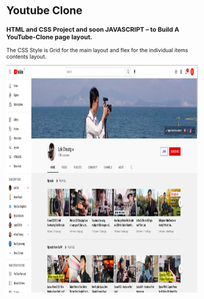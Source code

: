 # Youtube Clone


### HTML and CSS Project and soon JAVASCRIPT – to Build A YouTube-Clone page layout.



The CSS Style is Grid for the main layout and flex for the individual items contents layout.




<img src="./images/youtube-channel.png"  width="1838" height="600"/>


